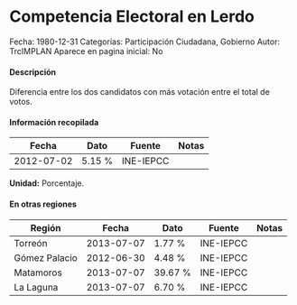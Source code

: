 Competencia Electoral en Lerdo
=====

Fecha: 1980-12-31
Categorías: Participación Ciudadana, Gobierno
Autor: TrcIMPLAN
Aparece en pagina inicial: No

#### Descripción

Diferencia entre los dos candidatos con más votación entre el total de votos.

#### Información recopilada

<table class="table table-hover table-bordered matriz">
<thead>
<tr>
<th>Fecha</th>
<th>Dato</th>
<th>Fuente</th>
<th>Notas</th>
</tr>
</thead>
<tbody>
<tr>
<td>2012-07-02</td>
<td class="derecha">5.15 %</td>
<td>INE-IEPCC</td>
<td></td>
</tr>
</tbody>
</table>

<b>Unidad:</b> Porcentaje.




#### En otras regiones

<table class="table table-hover table-bordered matriz">
<thead>
<tr>
<th>Región</th>
<th>Fecha</th>
<th>Dato</th>
<th>Fuente</th>
<th>Notas</th>
</tr>
</thead>
<tbody>
<tr>
<td>Torreón</td>
<td>2013-07-07</td>
<td class="derecha">1.77 %</td>
<td>INE-IEPCC</td>
<td></td>
</tr>
<tr>
<td>Gómez Palacio</td>
<td>2012-06-30</td>
<td class="derecha">4.48 %</td>
<td>INE-IEPCC</td>
<td></td>
</tr>
<tr>
<td>Matamoros</td>
<td>2013-07-07</td>
<td class="derecha">39.67 %</td>
<td>INE-IEPCC</td>
<td></td>
</tr>
<tr>
<td>La Laguna</td>
<td>2013-07-07</td>
<td class="derecha">6.70 %</td>
<td>INE-IEPCC</td>
<td></td>
</tr>
</tbody>
</table>

